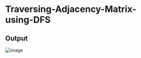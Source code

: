 # Traversing-Adjacency-Matrix-using-DFS

## Output
![image](https://user-images.githubusercontent.com/69696459/129445313-a5121949-ce28-4135-b60a-73be3a9f62ed.png)

